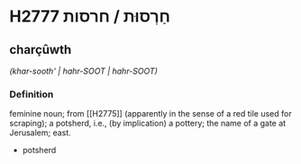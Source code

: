 # H2777 חַרְסוּת / חרסות

## charçûwth

_(khar-sooth' | hahr-SOOT | hahr-SOOT)_

### Definition

feminine noun; from [[H2775]] (apparently in the sense of a red tile used for scraping); a potsherd, i.e., (by implication) a pottery; the name of a gate at Jerusalem; east.

- potsherd
